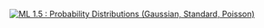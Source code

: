 [![ML 1.5 : Probability Distributions (Gaussian, Standard, Poisson)](https://github.com/Pratyaksha-047/winter-of-contributing/blob/7d779719fd10526e910c1fd040f0260d8557417d/Assets/Probability%20distributions.png)](https://drive.google.com/file/d/1XSsfAXGqVaAopOsXd_Nzxoh06kDuTQR7/view?usp=sharing)
